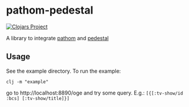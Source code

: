 # pathom-pedestal

[![Clojars Project](https://img.shields.io/clojars/v/pathom-pedestal.svg)](https://clojars.org/pathom-pedestal)

A library to integrate [pathom](https://github.com/wilkerlucio/pathom) and
[pedestal](http://pedestal.io/)

## Usage

See the example directory. To run the example:

```
clj -m "example"
```

go to http://localhost:8890/oge and try some query.
E.g.: `[{[:tv-show/id :bcs] [:tv-show/title]}]`
